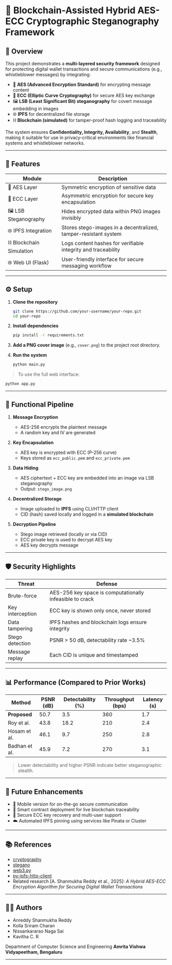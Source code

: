 

````markdown
````
# 🔐 Blockchain-Assisted Hybrid AES-ECC Cryptographic Steganography Framework

## 📘 Overview

This project demonstrates a **multi-layered security framework** designed for protecting digital wallet transactions and secure communications (e.g., whistleblower messages) by integrating:

- 🔐 **AES (Advanced Encryption Standard)** for encrypting message content
- 🔑 **ECC (Elliptic Curve Cryptography)** for secure AES key exchange
- 🖼️ **LSB (Least Significant Bit) steganography** for covert message embedding in images
- 🌐 **IPFS** for decentralized file storage
- ⛓️ **Blockchain (simulated)** for tamper-proof hash logging and traceability

The system ensures **Confidentiality, Integrity, Availability**, and **Stealth**, making it suitable for use in privacy-critical environments like financial systems and whistleblower networks.

---

## 🚀 Features

| Module | Description |
|--------|-------------|
| 🔐 AES Layer | Symmetric encryption of sensitive data |
| 🔑 ECC Layer | Asymmetric encryption for secure key encapsulation |
| 🖼️ LSB Steganography | Hides encrypted data within PNG images invisibly |
| 🌐 IPFS Integration | Stores stego-images in a decentralized, tamper-resistant system |
| ⛓️ Blockchain Simulation | Logs content hashes for verifiable integrity and traceability |
| 🌐 Web UI (Flask) | User-friendly interface for secure messaging workflow |

---

## ⚙️ Setup

1. **Clone the repository**
   ```bash
   git clone https://github.com/your-username/your-repo.git
   cd your-repo


2. **Install dependencies**

   ```bash
   pip install -r requirements.txt
   ```

3. **Add a PNG cover image** (e.g., `cover.png`) to the project root directory.

4. **Run the system**

   ```bash
   python main.py
   ```

> To use the full web interface:

```bash
python app.py
```

---

## 📂 Functional Pipeline

1. **Message Encryption**

   * AES-256 encrypts the plaintext message
   * A random key and IV are generated

2. **Key Encapsulation**

   * AES key is encrypted with ECC (P-256 curve)
   * Keys stored as `ecc_public.pem` and `ecc_private.pem`

3. **Data Hiding**

   * AES ciphertext + ECC key are embedded into an image via LSB steganography
   * Output: `stego_image.png`

4. **Decentralized Storage**

   * Image uploaded to **IPFS** using CLI/HTTP client
   * CID (hash) saved locally and logged in a **simulated blockchain**

5. **Decryption Pipeline**

   * Stego image retrieved (locally or via CID)
   * ECC private key is used to decrypt AES key
   * AES key decrypts message

---

## 🛡️ Security Highlights

| Threat           | Defense                                                  |
| ---------------- | -------------------------------------------------------- |
| Brute-force      | AES-256 key space is computationally infeasible to crack |
| Key interception | ECC key is shown only once, never stored                 |
| Data tampering   | IPFS hashes and blockchain logs ensure integrity         |
| Stego detection  | PSNR > 50 dB, detectability rate \~3.5%                  |
| Message replay   | Each CID is unique and timestamped                       |

---

## 📊 Performance (Compared to Prior Works)

| Method        | PSNR (dB) | Detectability (%) | Throughput (bps) | Latency (s) |
| ------------- | --------- | ----------------- | ---------------- | ----------- |
| **Proposed**  | 50.7      | 3.5               | 360              | 1.7         |
| Roy et al.    | 43.8      | 18.2              | 210              | 2.4         |
| Hosam et al.  | 46.1      | 9.7               | 250              | 2.8         |
| Badhan et al. | 45.9      | 7.2               | 270              | 3.1         |

> Lower detectability and higher PSNR indicate better steganographic stealth.

---

## 🔄 Future Enhancements

* 📱 Mobile version for on-the-go secure communication
* 🧠 Smart contract deployment for live blockchain traceability
* 🔑 Secure ECC key recovery and multi-user support
* ☁️ Automated IPFS pinning using services like Pinata or Cluster

---

## 📚 References

* [cryptography](https://pypi.org/project/cryptography/)
* [stegano](https://pypi.org/project/stegano/)
* [web3.py](https://github.com/ethereum/web3.py)
* [py-ipfs-http-client](https://github.com/ipfs-shipyard/py-ipfs-http-client)
* Related research \[A. Shanmukha Reddy et al., 2025]: *A Hybrid AES-ECC Encryption Algorithm for Securing Digital Wallet Transactions*

---

## 🧑‍💻 Authors

* Anreddy Shanmukha Reddy
* Kolla Sriram Charan
* Nissankararao Naga Sai
* Kavitha C. R

Department of Computer Science and Engineering
**Amrita Vishwa Vidyapeetham, Bengaluru**

---


````


